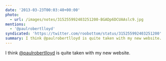 ```yaml
---
date: '2013-03-23T00:03:40+00:00'
photo:
  - url: /images/notes/315255992403251200-BGADp6DCUAAslc9.jpg
mentions:
  - '@paulrobertlloyd'
syndicated: 'https://twitter.com/roobottom/status/315255992403251200'
summary: I think @paulrobertlloyd is quite taken with my new website.
---
```

I think [@paulrobertlloyd](https://twitter.com/@paulrobertlloyd) is quite taken with my new website. 
